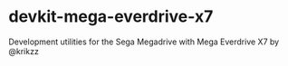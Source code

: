 # devkit-mega-everdrive-x7
Development utilities for the Sega Megadrive with Mega Everdrive X7 by @krikzz

